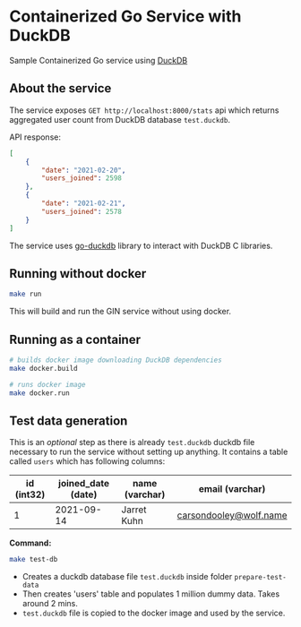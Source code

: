 # Containerized Go Service with DuckDB
Sample Containerized Go service using [DuckDB](https://duckdb.org/)

## About the service
The service exposes `GET http://localhost:8000/stats` api which returns aggregated user count from DuckDB database `test.duckdb`.

API response:
```json
[
	{
		"date": "2021-02-20",
		"users_joined": 2598
	},
	{
		"date": "2021-02-21",
		"users_joined": 2578
	}
]
```
The service uses [go-duckdb](https://github.com/marcboeker/go-duckdb) library to interact with DuckDB C libraries.


## Running without docker
```bash
make run
```
This will build and run the GIN service without using docker.


## Running as a container
```bash
# builds docker image downloading DuckDB dependencies
make docker.build

# runs docker image
make docker.run
```

## Test data generation
This is an *optional* step as there is already `test.duckdb` duckdb file necessary to run the service without setting up anything. It contains a table called `users` which has following columns:

| id (int32)| joined_date (date) | name (varchar)|    email (varchar)      |
|-----------|--------------------|---------------|-------------------------|
|      1    |     2021-09-14     |  Jarret Kuhn  |  carsondooley@wolf.name |


**Command:**
```bash
make test-db
```
- Creates a duckdb database file `test.duckdb` inside folder `prepare-test-data`
- Then creates 'users' table and populates 1 million dummy data. Takes around 2 mins.
- `test.duckdb` file is copied to the docker image and used by the service.
